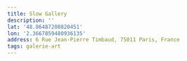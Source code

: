 ```yaml
---
title: Slow Gallery
description: ''
lat: '48.86487208820451'
lon: '2.3667859480936135'
address: 6 Rue Jean-Pierre Timbaud, 75011 Paris, France
tags: galerie-art
---
```

